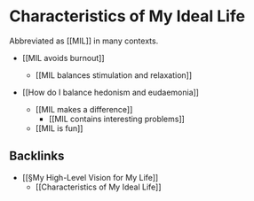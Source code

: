 # Characteristics of My Ideal Life
Abbreviated as [[MIL]] in many contexts.

* [[MIL avoids burnout]]
	* [[MIL balances stimulation and relaxation]]

* [[How do I balance hedonism and eudaemonia]]
	* [[MIL makes a difference]]
		* [[MIL contains interesting problems]]
	* [[MIL is fun]]

## Backlinks
* [[§My High-Level Vision for My Life]]
	* [[Characteristics of My Ideal Life]]

<!-- {BearID:5D2FE827-1EE7-477B-89FC-EC5BA0584411-956-0000001409FBBF95} -->
